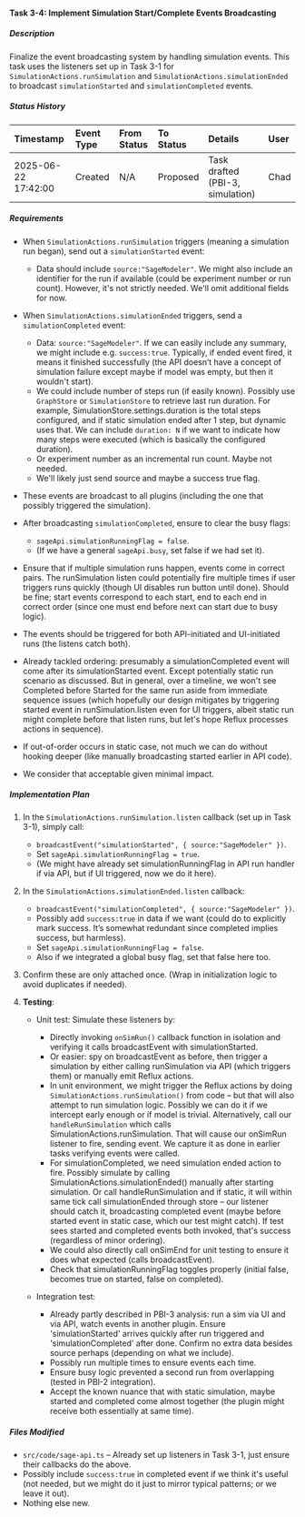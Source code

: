 #### Task 3-4: Implement Simulation Start/Complete Events Broadcasting

##### Description

Finalize the event broadcasting system by handling simulation events. This task uses the listeners set up in Task 3-1 for `SimulationActions.runSimulation` and `SimulationActions.simulationEnded` to broadcast `simulationStarted` and `simulationCompleted` events.

##### Status History

| Timestamp | Event Type | From Status | To Status | Details | User |
| :---- | :---- | :---- | :---- | :---- | :---- |
| 2025-06-22 17:42:00 | Created | N/A | Proposed | Task drafted (PBI-3, simulation) | Chad |

##### Requirements

* When `SimulationActions.runSimulation` triggers (meaning a simulation run began), send out a `simulationStarted` event:  
    
  * Data should include `source:"SageModeler"`. We might also include an identifier for the run if available (could be experiment number or run count). However, it's not strictly needed. We'll omit additional fields for now.


* When `SimulationActions.simulationEnded` triggers, send a `simulationCompleted` event:  
    
  * Data: `source:"SageModeler"`. If we can easily include any summary, we might include e.g. `success:true`. Typically, if ended event fired, it means it finished successfully (the API doesn’t have a concept of simulation failure except maybe if model was empty, but then it wouldn't start).  
  * We could include number of steps run (if easily known). Possibly use `GraphStore` or `SimulationStore` to retrieve last run duration. For example, SimulationStore.settings.duration is the total steps configured, and if static simulation ended after 1 step, but dynamic uses that. We can include `duration: N` if we want to indicate how many steps were executed (which is basically the configured duration).  
  * Or experiment number as an incremental run count. Maybe not needed.  
  * We'll likely just send source and maybe a success true flag.


* These events are broadcast to all plugins (including the one that possibly triggered the simulation).  
    
* After broadcasting `simulationCompleted`, ensure to clear the busy flags:  
    
  * `sageApi.simulationRunningFlag = false`.  
  * (If we have a general `sageApi.busy`, set false if we had set it).


* Ensure that if multiple simulation runs happen, events come in correct pairs. The runSimulation listen could potentially fire multiple times if user triggers runs quickly (though UI disables run button until done). Should be fine; start events correspond to each start, end to each end in correct order (since one must end before next can start due to busy logic).  
    
* The events should be triggered for both API-initiated and UI-initiated runs (the listens catch both).  
    
* Already tackled ordering: presumably a simulationCompleted event will come after its simulationStarted event. Except potentially static run scenario as discussed. But in general, over a timeline, we won't see Completed before Started for the same run aside from immediate sequence issues (which hopefully our design mitigates by triggering started event in runSimulation.listen even for UI triggers, albeit static run might complete before that listen runs, but let's hope Reflux processes actions in sequence).  
    
* If out-of-order occurs in static case, not much we can do without hooking deeper (like manually broadcasting started earlier in API code).  
    
* We consider that acceptable given minimal impact.

##### Implementation Plan

1. In the `SimulationActions.runSimulation.listen` callback (set up in Task 3-1), simply call:  
     
   * `broadcastEvent("simulationStarted", { source:"SageModeler" })`.  
   * Set `sageApi.simulationRunningFlag = true`.  
   * (We might have already set simulationRunningFlag in API run handler if via API, but if UI triggered, now we do it here).

   

2. In the `SimulationActions.simulationEnded.listen` callback:  
     
   * `broadcastEvent("simulationCompleted", { source:"SageModeler" })`.  
   * Possibly add `success:true` in data if we want (could do to explicitly mark success. It’s somewhat redundant since completed implies success, but harmless).  
   * Set `sageApi.simulationRunningFlag = false`.  
   * Also if we integrated a global busy flag, set that false here too.

   

3. Confirm these are only attached once. (Wrap in initialization logic to avoid duplicates if needed).  
     
4. **Testing**:  
     
   * Unit test: Simulate these listeners by:  
       
     * Directly invoking `onSimRun()` callback function in isolation and verifying it calls broadcastEvent with simulationStarted.  
     * Or easier: spy on broadcastEvent as before, then trigger a simulation by either calling runSimulation via API (which triggers them) or manually emit Reflux actions.  
     * In unit environment, we might trigger the Reflux actions by doing `SimulationActions.runSimulation()` from code – but that will also attempt to run simulation logic. Possibly we can do it if we intercept early enough or if model is trivial. Alternatively, call our `handleRunSimulation` which calls SimulationActions.runSimulation. That will cause our onSimRun listener to fire, sending event. We capture it as done in earlier tasks verifying events were called.  
     * For simulationCompleted, we need simulation ended action to fire. Possibly simulate by calling SimulationActions.simulationEnded() manually after starting simulation. Or call handleRunSimulation and if static, it will within same tick call simulationEnded through store – our listener should catch it, broadcasting completed event (maybe before started event in static case, which our test might catch). If test sees started and completed events both invoked, that's success (regardless of minor ordering).  
     * We could also directly call onSimEnd for unit testing to ensure it does what expected (calls broadcastEvent).  
     * Check that simulationRunningFlag toggles properly (initial false, becomes true on started, false on completed).

     

   * Integration test:  
       
     * Already partly described in PBI-3 analysis: run a sim via UI and via API, watch events in another plugin. Ensure 'simulationStarted' arrives quickly after run triggered and 'simulationCompleted' after done. Confirm no extra data besides source perhaps (depending on what we include).  
     * Possibly run multiple times to ensure events each time.  
     * Ensure busy logic prevented a second run from overlapping (tested in PBI-2 integration).  
     * Accept the known nuance that with static simulation, maybe started and completed come almost together (the plugin might receive both essentially at same time).

##### Files Modified

* `src/code/sage-api.ts` – Already set up listeners in Task 3-1, just ensure their callbacks do the above.  
* Possibly include `success:true` in completed event if we think it's useful (not needed, but we might do it just to mirror typical patterns; or we leave it out).  
* Nothing else new.